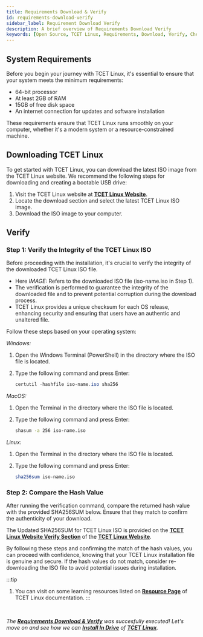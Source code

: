 ```yaml
---
title: Requirements Download & Verify
id: requirements-download-verify
sidebar_label: Requirement Download Verify
description: A brief overview of Requirements Download Verify
keywords: [Open Source, TCET Linux, Requirements, Download, Verify, Checksum, SHA256SUM ]
---
```


## System Requirements

Before you begin your journey with TCET Linux, it's essential to ensure that your system meets the minimum requirements:

- 64-bit processor
- At least 2GB of RAM
- 15GB of free disk space
- An internet connection for updates and software installation

These requirements ensure that TCET Linux runs smoothly on your computer, whether it's a modern system or a resource-constrained machine.

## Downloading TCET Linux

To get started with TCET Linux, you can download the latest ISO image from the TCET Linux website. We recommend the following steps for downloading and creating a bootable USB drive:

1. Visit the TCET Linux website at **[TCET Linux Website](https://linux.tcetmumbai.in/)**.
2. Locate the download section and select the latest TCET Linux ISO image.
3. Download the ISO image to your computer.

## Verify
### Step 1: Verify the Integrity of the TCET Linux ISO

Before proceeding with the installation, it's crucial to verify the integrity of the downloaded TCET Linux ISO file.

- Here *IMAGE:* Refers to the downloaded ISO file (iso-name.iso in Step 1).
- The verification is performed to guarantee the integrity of the downloaded file and to prevent potential corruption during the download process.
- TCET Linux provides a unique checksum for each OS release, enhancing security and ensuring that users have an authentic and unaltered file.

Follow these steps based on your operating system:

*Windows:*

1. Open the Windows Terminal (PowerShell) in the directory where the ISO file is located.

2. Type the following command and press Enter:
   ```powershell
   certutil -hashfile iso-name.iso sha256
   ```

*MacOS:*

1. Open the Terminal in the directory where the ISO file is located.

2. Type the following command and press Enter:
   ```bash
   shasum -a 256 iso-name.iso
   ```

*Linux:*

1. Open the Terminal in the directory where the ISO file is located.

2. Type the following command and press Enter:
   ```bash
   sha256sum iso-name.iso
   ```

### Step 2: Compare the Hash Value

After running the verification command, compare the returned hash value with the provided SHA256SUM below. Ensure that they match to confirm the authenticity of your download.

The Updated SHA256SUM for TCET Linux ISO is provided on the **[TCET Linux Website Verify Section](https://linux.tcetmumbai.in/#verify)** of the **[TCET Linux Website](https://linux.tcetmumbai.in/)**.


By following these steps and confirming the match of the hash values, you can proceed with confidence, knowing that your TCET Linux installation file is genuine and secure. If the hash values do not match, consider re-downloading the ISO file to avoid potential issues during installation.


:::tip
1. You can visit on some learning resources listed on **[Resource Page](/docs/projects/tcet-linux/resources.md)** of TCET Linux documentation.
:::
<br />

_The [**Requirements Download & Verify**](requirements-download-verify) was succesfully executed! Let's move on and see how we can [**Install In Drive**](installation-in-drive) of **[TCET Linux](https://linux.tcetmumbai.in/)**._
